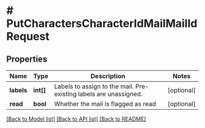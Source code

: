 # # PutCharactersCharacterIdMailMailIdRequest

## Properties

Name | Type | Description | Notes
------------ | ------------- | ------------- | -------------
**labels** | **int[]** | Labels to assign to the mail. Pre-existing labels are unassigned. | [optional]
**read** | **bool** | Whether the mail is flagged as read | [optional]

[[Back to Model list]](../../README.md#models) [[Back to API list]](../../README.md#endpoints) [[Back to README]](../../README.md)
